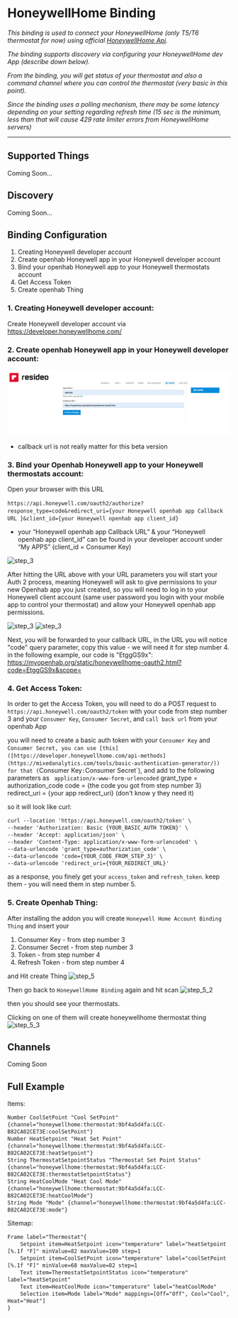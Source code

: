 # HoneywellHome Binding

_This binding is used to connect your HoneywellHome (only T5/T6 thermostat for now) using official [HoneywellHome Api](https://developer.honeywellhome.com/api-methods)._ 

_The binding supports discovery via configuring your HoneywellHome dev App (describe down below)._ 

_From the binding, you will get status of your thermostat and also a command channel where you can control the thermostat (very basic in this point)._ 

_Since the binding uses a polling mechanism, there may be some latency depending on your setting regarding refresh time (15 sec is the minimum, less than that will cause 429 rate limiter errors from HoneywellHome servers)_

***

## Supported Things
Coming Soon...

## Discovery
Coming Soon...

## Binding Configuration
1. Creating Honeywell developer account
2. Create openhab Honeywell app in your Honeywell developer account
3. Bind your openhab Honeywell app to your Honeywell thermostats account
4. Get Access Token
5. Create openhab Thing

### 1. Creating Honeywell developer account:
Create Honeywell developer account via https://developer.honeywellhome.com/
### 2. Create openhab Honeywell app in your Honeywell developer account:
![step_2](.github/images/step_2.png?raw=true)

* callback url is not really matter for this beta version

### 3. Bind your Openhab Honeywell app to your Honeywell thermostats account:

Open your browser with this URL

```https://api.honeywell.com/oauth2/authorize?response_type=code&redirect_uri={your Honeywell openhab app Callback URL }&client_id={your Honeywell openhab app client_id}```

* your “Honeywell openhab app Callback URL” & your “Honeywell openhab app client_id” can be found in your developer account under “My APPS” (client_id = Consumer Key)


![step_3](.github/images/step_3.png?raw=true)

After hitting the URL above with your URL parameters you will start your Auth 2 process, meaning Honeywell will ask to give permissions to your new Openhab app you just created, so you will need to log in to your Honeywell client account (same user password you login with your mobile app to control your thermostat) and allow your Honeywell openhab app permissions.

![step_3](.github/images/step_3_2.png?raw=true)
![step_3](.github/images/step_3_3.png?raw=true)

Next, you will be forwarded to your callback URL, in the URL you will notice "code" query parameter, copy this value - we will need it for step number 4.
in the following example, our code is "EtggGS9x": 
https://myopenhab.org/static/honeywellhome-oauth2.html?code=EtggGS9x&scope=

### 4. Get Access Token:
In order to get the Access Token, you will need to do a POST request to ```https://api.honeywell.com/oauth2/token```
with your code from step number 3 and your `Consumer Key`, `Consumer Secret`, and `call back url` from your openhab App 

you will need to create a basic auth token with your `Consumer Key` and `Consumer Secret, you can use [this]([https://developer.honeywellhome.com/api-methods](https://mixedanalytics.com/tools/basic-authentication-generator/)) for that (`Consumer Key`:`Consumer Secret`),
and add to the following parameters as ``` application/x-www-form-urlencoded``` 
grant_type = authorization_code
code = {the code you got from step number 3}
redirect_uri = {your app redirect_uri} (don't know y they need it)

so it will look like curl:

```
curl --location 'https://api.honeywell.com/oauth2/token' \
--header 'Authorization: Basic {YOUR_BASIC_AUTH TOKEN}' \
--header 'Accept: application/json' \
--header 'Content-Type: application/x-www-form-urlencoded' \
--data-urlencode 'grant_type=authorization_code' \
--data-urlencode 'code={YOUR_CODE_FROM_STEP_3}' \
--data-urlencode 'redirect_uri={YOUR_REDIRECT_URL}'
```

as a response, you finely get your `access_token` and `refresh_token`. keep them - you will need them in step number 5.

### 5. Create Openhab Thing:
After installing the addon you will create `Honeywell Home Account Binding Thing` and insert your
1. Consumer Key - from step number 3
2. Consumer Secret - from step number 3
3. Token - from step number 4
4. Refresh Token - from step number 4

and Hit create Thing
![step_5](.github/images/step_5.png?raw=true)

Then go back to `HoneywellHome Binding` again and hit scan
![step_5_2](.github/images/step_5_2.png?raw=true)

then you should see your thermostats.

Clicking on one of them will create honeywellhome thermostat thing
![step_5_3](.github/images/step_5_3.png?raw=true)

## Channels
Coming Soon

## Full Example
Items:
```
Number CoolSetPoint "Cool SetPoint" {channel="honeywellhome:thermostat:9bf4a5d4fa:LCC-B82CA02CE73E:coolSetPoint"}
Number HeatSetpoint "Heat Set Point" {channel="honeywellhome:thermostat:9bf4a5d4fa:LCC-B82CA02CE73E:heatSetpoint"}
String ThermostatSetpointStatus "Thermostat Set Point Status" {channel="honeywellhome:thermostat:9bf4a5d4fa:LCC-B82CA02CE73E:thermostatSetpointStatus"}
String HeatCoolMode "Heat Cool Mode" {channel="honeywellhome:thermostat:9bf4a5d4fa:LCC-B82CA02CE73E:heatCoolMode"}
String Mode "Mode" {channel="honeywellhome:thermostat:9bf4a5d4fa:LCC-B82CA02CE73E:mode"}
```
Sitemap:
```
Frame label="Thermostat"{
    Setpoint item=HeatSetpoint icon="temperature" label="heatSetpoint [%.1f °F]" minValue=82 maxValue=100 step=1
    Setpoint item=CoolSetPoint icon="temperature" label="coolSetPoint [%.1f °F]" minValue=68 maxValue=82 step=1
    Text item=ThermostatSetpointStatus icon="temperature" label="heatSetpoint"
    Text item=HeatCoolMode icon="temperature" label="heatCoolMode"
    Selection item=Mode label="Mode" mappings=[Off="Off", Cool="Cool", Heat="Heat"]
}

```
